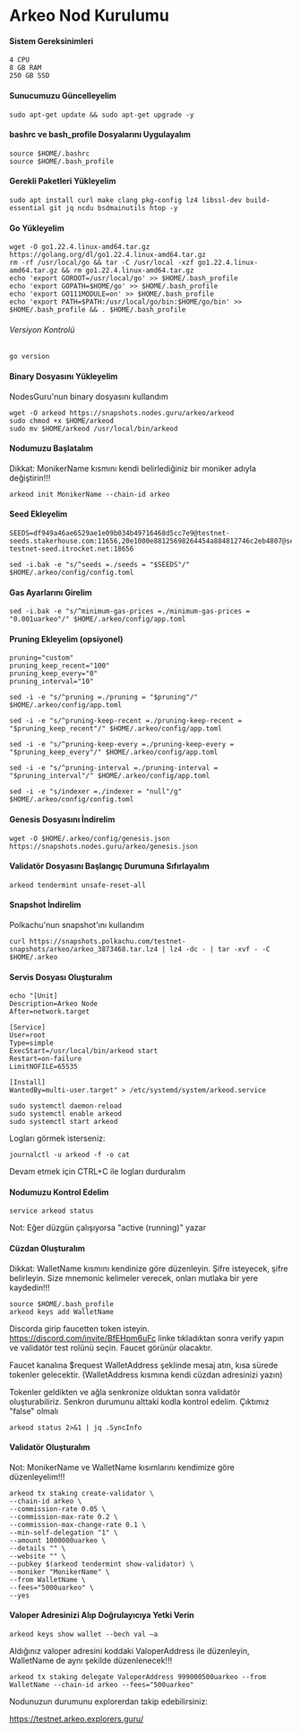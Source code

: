 # Arkeo Nod Kurulumu


#### Sistem Gereksinimleri
```
4 CPU
8 GB RAM
250 GB SSD
```


#### Sunucumuzu Güncelleyelim
```
sudo apt-get update && sudo apt-get upgrade -y
```


#### bashrc ve bash_profile Dosyalarını Uygulayalım
```
source $HOME/.bashrc
source $HOME/.bash_profile
```


#### Gerekli Paketleri Yükleyelim
```
sudo apt install curl make clang pkg-config lz4 libssl-dev build-essential git jq ncdu bsdmainutils htop -y
```


#### Go Yükleyelim
```
wget -O go1.22.4.linux-amd64.tar.gz https://golang.org/dl/go1.22.4.linux-amd64.tar.gz
rm -rf /usr/local/go && tar -C /usr/local -xzf go1.22.4.linux-amd64.tar.gz && rm go1.22.4.linux-amd64.tar.gz
echo 'export GOROOT=/usr/local/go' >> $HOME/.bash_profile
echo 'export GOPATH=$HOME/go' >> $HOME/.bash_profile
echo 'export GO111MODULE=on' >> $HOME/.bash_profile
echo 'export PATH=$PATH:/usr/local/go/bin:$HOME/go/bin' >> $HOME/.bash_profile && . $HOME/.bash_profile
```

###### Versiyon Kontrolü

```
go version
```


#### Binary Dosyasını Yükleyelim


NodesGuru'nun binary dosyasını kullandım

```
wget -O arkeod https://snapshots.nodes.guru/arkeo/arkeod
sudo chmod +x $HOME/arkeod
sudo mv $HOME/arkeod /usr/local/bin/arkeod
```


#### Nodumuzu Başlatalım


Dikkat: MonikerName kısmını kendi belirlediğiniz bir moniker adıyla değiştirin!!!

```
arkeod init MonikerName --chain-id arkeo
```


#### Seed Ekleyelim
```
SEEDS=df949a46ae6529ae1e09b034b49716468d5cc7e9@testnet-seeds.stakerhouse.com:11656,20e1000e88125698264454a884812746c2eb4807@seeds.lavenderfive.com:22856,df0561c0418f7ae31970a2cc5adaf0e81ea5923f@arkeo-testnet-seed.itrocket.net:18656

sed -i.bak -e "s/^seeds =./seeds = "$SEEDS"/" $HOME/.arkeo/config/config.toml
```


#### Gas Ayarlarını Girelim
```
sed -i.bak -e "s/^minimum-gas-prices =./minimum-gas-prices = "0.001uarkeo"/" $HOME/.arkeo/config/app.toml
```


#### Pruning Ekleyelim (opsiyonel)
```
pruning="custom"
pruning_keep_recent="100"
pruning_keep_every="0"
pruning_interval="10"

sed -i -e "s/^pruning =./pruning = "$pruning"/" $HOME/.arkeo/config/app.toml

sed -i -e "s/^pruning-keep-recent =./pruning-keep-recent = "$pruning_keep_recent"/" $HOME/.arkeo/config/app.toml

sed -i -e "s/^pruning-keep-every =./pruning-keep-every = "$pruning_keep_every"/" $HOME/.arkeo/config/app.toml

sed -i -e "s/^pruning-interval =./pruning-interval = "$pruning_interval"/" $HOME/.arkeo/config/app.toml

sed -i -e "s/indexer =./indexer = "null"/g" $HOME/.arkeo/config/config.toml
```


#### Genesis Dosyasını İndirelim
```
wget -O $HOME/.arkeo/config/genesis.json https://snapshots.nodes.guru/arkeo/genesis.json
```


#### Validatör Dosyasını Başlangıç Durumuna Sıfırlayalım
```
arkeod tendermint unsafe-reset-all
```


#### Snapshot İndirelim

Polkachu'nun snapshot'ını kullandım
```
curl https://snapshots.polkachu.com/testnet-snapshots/arkeo/arkeo_3873468.tar.lz4 | lz4 -dc - | tar -xvf - -C $HOME/.arkeo
```


#### Servis Dosyası Oluşturalım
```
echo "[Unit]
Description=Arkeo Node
After=network.target

[Service]
User=root
Type=simple
ExecStart=/usr/local/bin/arkeod start 
Restart=on-failure
LimitNOFILE=65535

[Install]
WantedBy=multi-user.target" > /etc/systemd/system/arkeod.service
```
```
sudo systemctl daemon-reload
sudo systemctl enable arkeod
sudo systemctl start arkeod
```

Logları görmek isterseniz:
```
journalctl -u arkeod -f -o cat
```
Devam etmek için CTRL+C ile logları durduralım


#### Nodumuzu Kontrol Edelim
```
service arkeod status
```
Not: Eğer düzgün çalışıyorsa "active (running)" yazar


#### Cüzdan Oluşturalım

Dikkat: WalletName kısmını kendinize göre düzenleyin. Şifre isteyecek, şifre belirleyin. Size mnemonic kelimeler verecek, onları mutlaka bir yere kaydedin!!!
```
source $HOME/.bash_profile
arkeod keys add WalletName
```

Discorda girip faucetten token isteyin. https://discord.com/invite/BfEHpm6uFc linke tıkladıktan sonra verify yapın ve validatör test rolünü seçin. Faucet görünür olacaktır.



Faucet kanalına $request WalletAddress şeklinde mesaj atın, kısa sürede tokenler gelecektir. (WalletAddress kısmına kendi cüzdan adresinizi yazın)


Tokenler geldikten ve ağla senkronize olduktan sonra validatör oluşturabiliriz. Senkron durumunu alttaki kodla kontrol edelim. Çıktımız "false" olmalı
```
arkeod status 2>&1 | jq .SyncInfo
```


#### Validatör Oluşturalım

Not: MonikerName ve WalletName kısımlarını kendimize göre düzenleyelim!!!
```
arkeod tx staking create-validator \
--chain-id arkeo \
--commission-rate 0.05 \
--commission-max-rate 0.2 \
--commission-max-change-rate 0.1 \
--min-self-delegation "1" \
--amount 1000000uarkeo \
--details "" \
--website "" \
--pubkey $(arkeod tendermint show-validator) \
--moniker "MonikerName" \
--from WalletName \
--fees="5000uarkeo" \
--yes
```


#### Valoper Adresinizi Alıp Doğrulayıcıya Yetki Verin
```
arkeod keys show wallet --bech val –a
```

Aldığınız valoper adresini koddaki ValoperAddress ile düzenleyin, WalletName de aynı şekilde düzenlenecek!!!
```
arkeod tx staking delegate ValoperAddress 999000500uarkeo --from WalletName --chain-id arkeo --fees="500uarkeo"
```

Nodunuzun durumunu explorerdan takip edebilirsiniz:


https://testnet.arkeo.explorers.guru/


